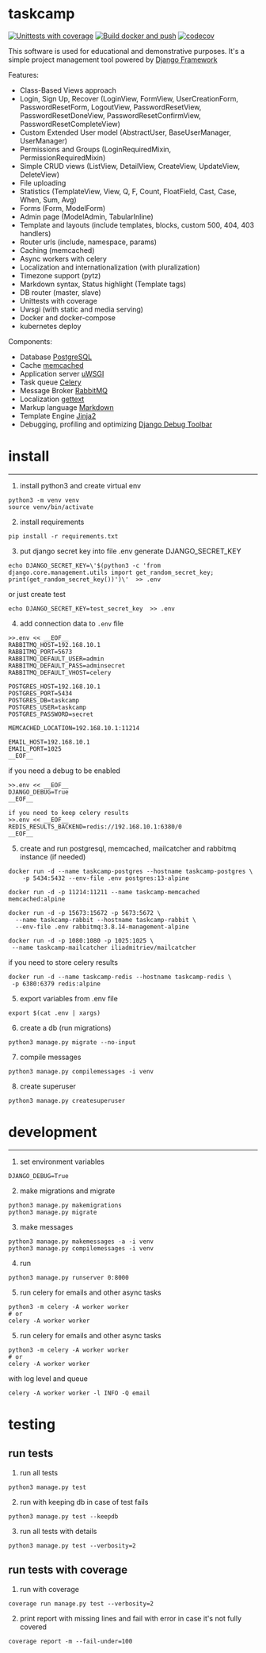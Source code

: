 # taskcamp

[![Unittests with coverage](https://github.com/iliadmitriev/taskcamp/actions/workflows/django.yml/badge.svg)](https://github.com/iliadmitriev/taskcamp/actions/workflows/django.yml)
[![Build docker and push](https://github.com/iliadmitriev/taskcamp/actions/workflows/docker-build-and-push.yml/badge.svg)](https://github.com/iliadmitriev/taskcamp/actions/workflows/docker-build-and-push.yml)
[![codecov](https://codecov.io/gh/iliadmitriev/taskcamp/branch/master/graph/badge.svg?token=5YUABNBEZ5)](https://codecov.io/gh/iliadmitriev/taskcamp)

This software is used for educational and demonstrative purposes.
It's a simple project management tool powered by [Django Framework](https://www.djangoproject.com)

Features:
* Class-Based Views approach
* Login, Sign Up, Recover (LoginView, FormView, UserCreationForm, PasswordResetForm, LogoutView, PasswordResetView, PasswordResetDoneView, PasswordResetConfirmView, PasswordResetCompleteView)
* Custom Extended User model (AbstractUser, BaseUserManager, UserManager)
* Permissions and Groups (LoginRequiredMixin, PermissionRequiredMixin)
* Simple CRUD views (ListView, DetailView, CreateView, UpdateView, DeleteView)
* File uploading
* Statistics (TemplateView, View, Q, F, Count, FloatField, Cast, Case, When, Sum, Avg)
* Forms (Form, ModelForm)
* Admin page (ModelAdmin, TabularInline)
* Template and layouts (include templates, blocks, custom 500, 404, 403 handlers)
* Router urls (include, namespace, params)
* Caching (memcached)
* Async workers with celery
* Localization and internationalization (with pluralization)
* Timezone support (pytz)
* Markdown syntax, Status highlight (Template tags)
* DB router (master, slave)
* Unittests with coverage
* Uwsgi (with static and media serving)
* Docker and docker-compose
* kubernetes deploy

Components:
* Database [PostgreSQL](https://www.postgresql.org)
* Cache [memcached](https://memcached.org)
* Application server [uWSGI](https://uwsgi-docs.readthedocs.io/en/latest/)
* Task queue [Celery](https://docs.celeryproject.org/en/stable/)
* Message Broker [RabbitMQ](https://www.rabbitmq.com)
* Localization [gettext](https://www.gnu.org/software/gettext/)
* Markup language [Markdown](https://python-markdown.github.io)
* Template Engine [Jinja2](https://jinja.palletsprojects.com/)
* Debugging, profiling and optimizing [Django Debug Toolbar](https://django-debug-toolbar.readthedocs.io/en/latest/)

# install

---

1. install python3 and create virtual env
```shell
python3 -m venv venv
source venv/bin/activate
```
2. install requirements
```shell
pip install -r requirements.txt
```
3. put django secret key into file .env
generate DJANGO_SECRET_KEY
```shell
echo DJANGO_SECRET_KEY=\'$(python3 -c 'from django.core.management.utils import get_random_secret_key; print(get_random_secret_key())')\'  >> .env
```
or just create test
```shell
echo DJANGO_SECRET_KEY=test_secret_key  >> .env
```
4. add connection data to `.env` file
```shell
>>.env << __EOF__
RABBITMQ_HOST=192.168.10.1
RABBITMQ_PORT=5673
RABBITMQ_DEFAULT_USER=admin
RABBITMQ_DEFAULT_PASS=adminsecret
RABBITMQ_DEFAULT_VHOST=celery

POSTGRES_HOST=192.168.10.1
POSTGRES_PORT=5434
POSTGRES_DB=taskcamp
POSTGRES_USER=taskcamp
POSTGRES_PASSWORD=secret

MEMCACHED_LOCATION=192.168.10.1:11214

EMAIL_HOST=192.168.10.1
EMAIL_PORT=1025
__EOF__
```
if you need a debug to be enabled
```shell
>>.env << __EOF__
DJANGO_DEBUG=True
__EOF__

if you need to keep celery results 
>>.env << __EOF__
REDIS_RESULTS_BACKEND=redis://192.168.10.1:6380/0
__EOF__
```
5. create and run postgresql, memcached, mailcatcher and rabbitmq instance (if needed)
```shell
docker run -d --name taskcamp-postgres --hostname taskcamp-postgres \
    -p 5434:5432 --env-file .env postgres:13-alpine
    
docker run -d -p 11214:11211 --name taskcamp-memcached memcached:alpine

docker run -d -p 15673:15672 -p 5673:5672 \
  --name taskcamp-rabbit --hostname taskcamp-rabbit \
  --env-file .env rabbitmq:3.8.14-management-alpine

docker run -d -p 1080:1080 -p 1025:1025 \
 --name taskcamp-mailcatcher iliadmitriev/mailcatcher
```
if you need to store celery results
```shell
docker run -d --name taskcamp-redis --hostname taskcamp-redis \
 -p 6380:6379 redis:alpine
```

5. export variables from .env file
```shell
export $(cat .env | xargs)
```
6. create a db (run migrations)
```shell
python3 manage.py migrate --no-input
```
7. compile messages
```shell
python3 manage.py compilemessages -i venv
```
8. create superuser
```shell
python3 manage.py createsuperuser
```

# development

---
1. set environment variables
```shell
DJANGO_DEBUG=True
```

2. make migrations and migrate
```shell
python3 manage.py makemigrations
python3 manage.py migrate
```

3. make messages
```shell
python3 manage.py makemessages -a -i venv
python3 manage.py compilemessages -i venv
```

4. run
```shell
python3 manage.py runserver 0:8000
```

5. run celery for emails and other async tasks
```shell
python3 -m celery -A worker worker
# or
celery -A worker worker
```

5. run celery for emails and other async tasks
```shell
python3 -m celery -A worker worker
# or
celery -A worker worker
```
with log level and queue
```shell
celery -A worker worker -l INFO -Q email
```

# testing

## run tests 

1. run all tests
```shell
python3 manage.py test
```
2. run with keeping db in case of test fails
```shell
python3 manage.py test --keepdb
```
3. run all tests with details
```shell
python3 manage.py test --verbosity=2
```

## run tests with coverage

1. run with coverage
```shell
coverage run manage.py test --verbosity=2
```
2. print report with missing lines and fail with error in case it's not fully covered
```shell
coverage report -m --fail-under=100
```
